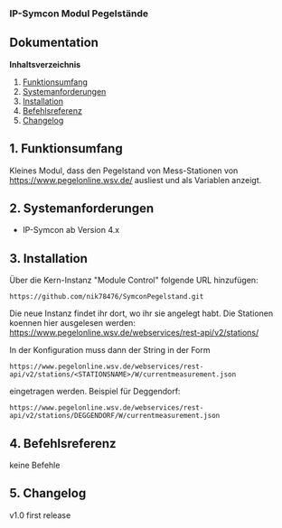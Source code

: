 ### IP-Symcon Modul Pegelstände

## Dokumentation

**Inhaltsverzeichnis**

1. [Funktionsumfang](#1-funktionsumfang) 
2. [Systemanforderungen](#2-systemanforderungen)
3. [Installation](#3-installation)
4. [Befehlsreferenz](#4-befehlsreferenz)
5. [Changelog](#5-changelog) 


## 1. Funktionsumfang

Kleines Modul, dass den Pegelstand von Mess-Stationen von https://www.pegelonline.wsv.de/ ausliest
und als Variablen anzeigt. 


## 2. Systemanforderungen
- IP-Symcon ab Version 4.x


## 3. Installation
Über die Kern-Instanz "Module Control" folgende URL hinzufügen:

`https://github.com/nik78476/SymconPegelstand.git`

Die neue Instanz findet ihr dort, wo ihr sie angelegt habt.
Die Stationen koennen hier ausgelesen werden:
https://www.pegelonline.wsv.de/webservices/rest-api/v2/stations/

In der Konfiguration muss dann der String in der Form

`https://www.pegelonline.wsv.de/webservices/rest-api/v2/stations/<STATIONSNAME>/W/currentmeasurement.json`

eingetragen werden. Beispiel für Deggendorf:

`https://www.pegelonline.wsv.de/webservices/rest-api/v2/stations/DEGGENDORF/W/currentmeasurement.json`



## 4. Befehlsreferenz

keine Befehle

## 5. Changelog

v1.0 first release